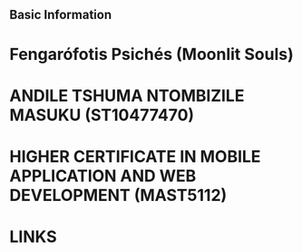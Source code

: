 ## Basic Information

# Fengarófotis Psichés (Moonlit Souls)
# ANDILE TSHUMA NTOMBIZILE MASUKU (ST10477470)
# HIGHER CERTIFICATE IN MOBILE APPLICATION AND WEB DEVELOPMENT (MAST5112)

# LINKS


